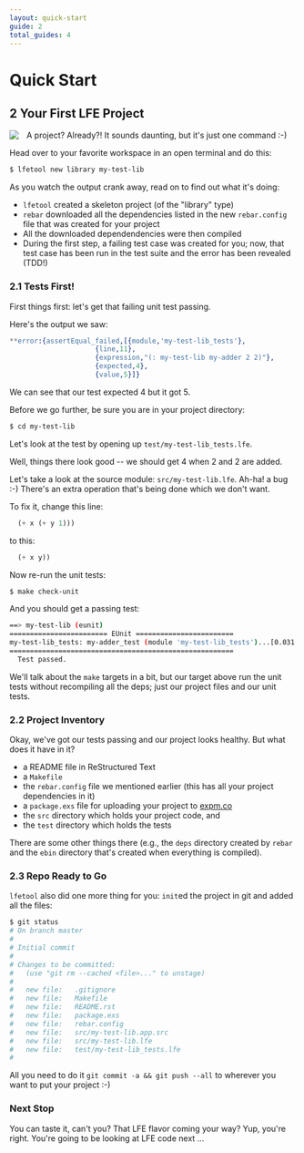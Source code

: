 ```yaml
---
layout: quick-start
guide: 2
total_guides: 4
---
```

# Quick Start

## 2 Your First LFE Project

<img src="https://raw.github.com/lfe/lfe.github.io/master/images/barf.jpg"
     style="float: left; padding-right: 1em;">
A project? Already?! It sounds daunting, but it's just one command :-)

Head over to your favorite workspace in an open terminal and do this:

```bash
$ lfetool new library my-test-lib
```

As you watch the output crank away, read on to find out what it's doing:

* ``lfetool`` created a skeleton project (of the "library" type)
* ``rebar`` downloaded all the dependencies listed in the new
  ``rebar.config`` file that was created for your project
* All the downloaded dependendencies were then compiled
* During the first step, a failing test case was created for you; now, that
  test case has been run in the test suite and the error has been revealed
  (TDD!)


### 2.1 Tests First!

First things first: let's get that failing unit test passing.

Here's the output we saw:

```erlang
**error:{assertEqual_failed,[{module,'my-test-lib_tests'},
                     {line,11},
                     {expression,"(: my-test-lib my-adder 2 2)"},
                     {expected,4},
                     {value,5}]}
```

We can see that our test expected 4 but it got 5.

Before we go further, be sure you are in your project directory:

```bash
$ cd my-test-lib
```

Let's look at the test by opening up ``test/my-test-lib_tests.lfe``.

Well, things there look good -- we should get 4 when 2 and 2 are added.

Let's take a look at the source module: ``src/my-test-lib.lfe``. Ah-ha! a
bug :-) There's an extra operation that's being done which we don't want.

To fix it, change this line:

```cl
  (+ x (+ y 1)))
```

to this:

```cl
  (+ x y))
```

Now re-run the unit tests:

```bash
$ make check-unit
```

And you should get a passing test:

```bash
==> my-test-lib (eunit)
======================== EUnit ========================
my-test-lib_tests: my-adder_test (module 'my-test-lib_tests')...[0.031 s] ok
=======================================================
  Test passed.
```

We'll talk about the ``make`` targets in a bit, but our target above run the
unit tests without recompiling all the deps; just our project files and
our unit tests.


### 2.2 Project Inventory

Okay, we've got our tests passing and our project looks healthy. But what does
it have in it?

* a README file in ReStructured Text
* a ``Makefile``
* the ``rebar.config`` file we mentioned earlier (this has all your project
  dependencies in it)
* a ``package.exs`` file for uploading your project to
  <a href="http://expm.co">expm.co</a>
* the ``src`` directory which holds your project code, and
* the ``test`` directory which holds the tests

There are some other things there (e.g., the ``deps`` directory created by ``rebar``
and the ``ebin`` directory that's created when everything is compiled).


### 2.3 Repo Ready to Go

``lfetool`` also did one more thing for you: ``init``ed the project in git
and added all the files:

```bash
$ git status
# On branch master
#
# Initial commit
#
# Changes to be committed:
#   (use "git rm --cached <file>..." to unstage)
#
#   new file:   .gitignore
#   new file:   Makefile
#   new file:   README.rst
#   new file:   package.exs
#   new file:   rebar.config
#   new file:   src/my-test-lib.app.src
#   new file:   src/my-test-lib.lfe
#   new file:   test/my-test-lib_tests.lfe
#
```
All you need to do it ``git commit -a && git push --all`` to wherever you want
to put your project :-)


### Next Stop

You can taste it, can't you? That LFE flavor coming your way? Yup, you're right.
You're going to be looking at LFE code next ...
